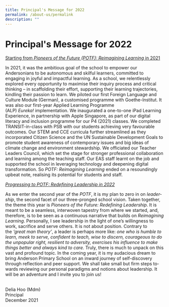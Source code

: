 ```yaml
---
title: Principal's Message for 2022
permalink: /about-us/permalink
description: ""
---
```

# Principal's Message for 2022

<div class="">
<p class=""><span class=""><span class="" lang="EN-SG"><u>Starting from&nbsp;<em>Pioneers of the Future&nbsp;</em></u><em>(</em><u><em>POTF): Reimagining Learning</em>&nbsp;in 2021</u></span></span></p>
</div>
<p class="">In 2021, it was the ambitious goal of the school to empower our Andersonians to be autonomous and skilful learners, committed to engaging in joyful and impactful learning. As a school, we relentlessly explored every opportunity to maximise their inquiry process and critical thinking &ndash; in scaffolding their effort, supporting their learning trajectories, kindling their passion to learn. We piloted our first Foreign Language and Culture Module (German), a customised programme with Goethe-Institut. It was also our first-year Applied Learning Programme (ALP)&nbsp;<em>Eureka!</em>&nbsp;implementation. We inaugurated a one-to-one iPad Learning Experience, in partnership with Apple Singapore, as part of our digital literacy and inclusion programme for our P4 (2021) classes. We completed TRANSIT-in-class with PSB with our students achieving very favourable outcomes. Our STEM and CCE curricula further streamlined as they incorporated Citizen Science and the UN Sustainable Development Goals to promote student awareness of contemporary issues and big ideas of climate change and environment stewardship. We officiated our Teacher Leaders Council, which set the stage for stronger professional collaboration and learning among the teaching staff. Our EAS staff learnt on the job and supported the school in leveraging technology and deepening digital transformation. So&nbsp;<em>POTF: Reimagining Learning</em>&nbsp;ended on a resoundingly upbeat note, realising its potential for students and staff.</p>
<p class=""><em class=""><u class=""><span class="" lang="EN-SG">Progressing to POTF: Redefining Leadership in 2022</span></u></em></p>
<p class=""><span class="" lang="EN-SG">As we enter the second year of the<em>&nbsp;POTF</em>, it is my plan to zero in on&nbsp;<em>leadership</em>, the second facet of our three-pronged school vision. Taken together, the theme this year is&nbsp;<em>Pioneers of the Future: Redefining Leadership</em>. It is meant to be a seamless, interwoven tapestry from where we started, and, therefore, is to be seen as a continuous narrative that builds on&nbsp;<em>Reimagining Learning</em>. Personally, I see leadership in the light of one&rsquo;s willingness to work, sacrifice and serve others. It is not about position. Contrary to the&nbsp;<em>&lsquo;great man theory&rsquo;</em>, a leader is perhaps more like:&nbsp;<em>one who is humble to learn, meek to serve, confident to teach, wise to discern, courageous to do the unpopular right, resilient to adversity, exercises his influence to make things better and always kind to care.</em>&nbsp;Truly, there is much to unpack on this vast and profound topic. In the coming year, it is my audacious dream to bring Anderson Primary School on an inward journey of self-discovery through reflection and peer support. We shall take small but firm steps towards reviewing our personal paradigms and notions about leadership. It will be an adventure and I invite you to join us!</span></p>
<div>&nbsp;</div>
<div>Delia Hoo (Mdm)</div>
<div>Principal</div>
<div>December 2021</div>